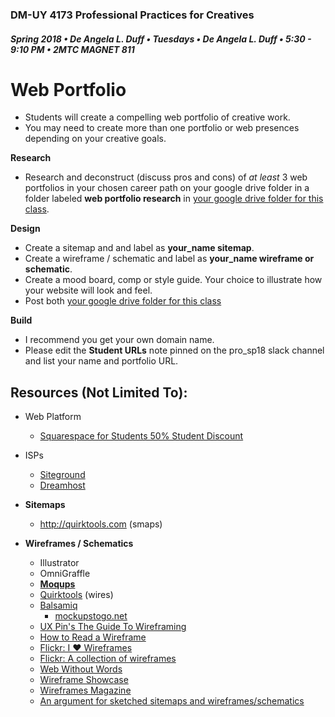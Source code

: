 ### DM-UY 4173 Professional Practices for Creatives
##### Spring 2018 • De Angela L. Duff • Tuesdays • De Angela L. Duff • 5:30 - 9:10 PM • 2MTC MAGNET 811

# Web Portfolio

* Students will create a compelling web portfolio of creative work. 
* You may need to create more than one portfolio or web presences depending on your creative goals.

**Research**
* Research and deconstruct (discuss pros and cons) of _at least_ 3 web portfolios in your chosen career path on your google drive folder in a folder labeled **web portfolio research** in [your google drive folder for this class](deliverables.md).

**Design**
* Create a sitemap and and label as **your_name sitemap**.
* Create a wireframe / schematic and label as **your_name wireframe or schematic**.
* Create a mood board, comp or style guide. Your choice to illustrate how your website will look and feel.
* Post both [your google drive folder for this class](deliverables.md)

**Build**
* I recommend you get your own domain name.
* Please edit the **Student URLs** note pinned on the pro_sp18 slack channel and list your name and portfolio URL. 

## Resources (Not Limited To):

* Web Platform
    * [Squarespace for Students 50% Student Discount](https://www.squarespace.com/students)

* ISPs  
    * [Siteground](http://siteground.net)
    * [Dreamhost](http://dreamhost.com)

* **Sitemaps**
  * http://quirktools.com (smaps) 

* **Wireframes / Schematics** 
  * Illustrator
  * OmniGraffle
  * **[Moqups](http://moqups.com)**
  * [Quirktools](http://quirktools.com) (wires)
  * [Balsamiq](http://balsamiq.com)
    * [mockupstogo.net](http://mockupstogo.net)
  * [UX Pin's The Guide To Wireframing](http://uxpin.com/guide-to-wireframing.html)
  * [How to Read a Wireframe](http://blog.fuzzymath.com/wp-content/uploads/2011/07/Fuzzy-Math-How-to-read-a-wireframe.pdf)
  * [Flickr: I ♥ Wireframes](http://flickr.com/groups/ilovewireframes)
  * [Flickr: A collection of wireframes](http://wireframes.tumblr.com)
  * [Web Without Words](http://webwithoutwords.com)
  * [Wireframe Showcase](http://wireframeshowcase.com)
  * [Wireframes Magazine](http://wireframes.linowski.ca/tag/wireframe)
  * [An argument for sketched sitemaps and wireframes/schematics](http://www.slideshare.net/pubsmith/sketching-interfaces-workshop-interactions12-dublin)



